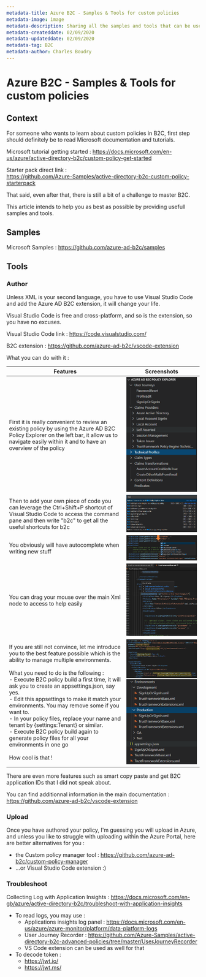 ```yaml
---
metadata-title: Azure B2C - Samples & Tools for custom policies 
metadata-image: image
metadata-description: Sharing all the samples and tools that can be useful to work on Azure AD B2C.
metadata-createddate: 02/09/2020
metadata-updateddate: 02/09/2020
metadata-tag: B2C
metadata-author: Charles Boudry
---
```


# Azure B2C - Samples & Tools for custom policies 

## Context

For someone who wants to learn about custom policies in B2C, first step should definitely be to read Microsoft documentation and tutorials.

Microsoft tutorial getting started : 
https://docs.microsoft.com/en-us/azure/active-directory-b2c/custom-policy-get-started 

Starter pack direct link :  
https://github.com/Azure-Samples/active-directory-b2c-custom-policy-starterpack 

That said, even after that, there is still a bit of a challenge to master B2C. 

This article intends to help you as best as possible by providing usefull samples and tools.

## Samples

Microsoft Samples : 
https://github.com/azure-ad-b2c/samples

## Tools

### Author

Unless XML is your second language, you have to use Visual Studio Code and add the Azure AD B2C extension, it will change your life.

Visual Studio Code is free and cross-platform, and so is the extension, so you have no excuses.

Visual Studio Code link : https://code.visualstudio.com/

B2C extension : https://github.com/azure-ad-b2c/vscode-extension 

What you can do with it : 

Features | Screenshots
------------ | -------------
First it is really convenient to review an existing policy by using the Azure AD B2C Policy Explorer on the left bar, it allow us to navigate easily within it and to have an overview of the policy  | ![Visual Studio Code Policy Explorer](media/b2c/B2Ccodepolicyexplorer.png)
Then to add your own piece of code you can leverage the Ctrl+Shift+P shortcut of Visual Studio Code to access the command pane and then write "b2c" to get all the useful shortcuts for b2c | ![Visual Studio Code palette](https://github.com/chboudry/Articles/blob/master/media/b2c/B2Ccodepalette.png)
You obviously will have autocomplete when writing new stuff | ![Visual Studio Code Auto Complete](media/b2c/B2Ccodeautocomplete.png)
You can drag your mouse over the main Xml node to access to help easily | ![Visual Studio Code Help](media/b2c/B2Ccodehelp.png)
If you are still not convince, let me introduce you to the best feature possible which is the ability to manage multiple environments. <br><br>What you need to do is the following : <br> - Execute B2C policy build a first time, it will ask you to create an appsettings.json, say yes. <br> - Edit this appsettings to make it match your environments. You may remove some if you want to. <br> - In your policy files, replace your name and tenant by {settings:Tenant} or similar. <br> - Execute B2C policy build again to generate policy files for all your environments in one go<br><br>How cool is that ! |  ![Visual Studio Code settings](media/b2c/B2Ccodesettings.png)<br>![Visual Studio Code Environments result](media/b2c/B2Ccodebuildresult.png)

There are even more features such as smart copy paste and get B2C application IDs that I did not speak about. 

You can find additionnal information in the main documentation : https://github.com/azure-ad-b2c/vscode-extension
 
### Upload

Once you have authored your policy, I'm guessing you will upload in Azure, and unless you like to struggle with uploading within the Azure Portal, here are better alternatives for you : 
  - the Custom policy manager tool :  https://github.com/azure-ad-b2c/custom-policy-manager 
  - ...or Visual Studio Code extension :) 

### Troubleshoot 

Collecting Log with Application Insights : https://docs.microsoft.com/en-gb/azure/active-directory-b2c/troubleshoot-with-application-insights 
- To read logs, you may use : 
  - Applications insights log panel : https://docs.microsoft.com/en-us/azure/azure-monitor/platform/data-platform-logs 
  - User Journey Recorder : https://github.com/Azure-Samples/active-directory-b2c-advanced-policies/tree/master/UserJourneyRecorder
  - VS Code extension can be used as well for that
- To decode token : 
  - https://jwt.io/ 
  - https://jwt.ms/

